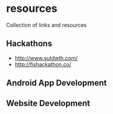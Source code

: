 # resources
Collection of links and resources

## Hackathons
- http://www.sutdwth.com/
- http://fishackathon.co/

## Android App Development

## Website Development

